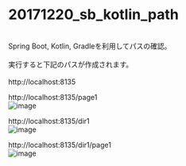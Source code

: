 # 20171220_sb_kotlin_path
<br />
Spring Boot, Kotlin, Gradleを利用してパスの確認。<br />
<br />
実行すると下記のパスが作成されます。<br />
<br />
http://localhost:8135  



http://localhost:8135/page1  <br />
![image](https://user-images.githubusercontent.com/5728999/34292060-987e680e-e742-11e7-94d5-1473a4a8c3ed.png)



http://localhost:8135/dir1  <br />
![image](https://user-images.githubusercontent.com/5728999/34292094-aed9a42e-e742-11e7-8638-3a688589dead.png)

http://localhost:8135/dir1/page1  <br />
![image](https://user-images.githubusercontent.com/5728999/34292113-be57fff4-e742-11e7-96d0-1da774dd85ff.png)

